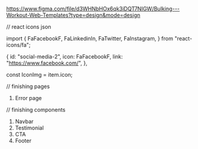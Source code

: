 https://www.figma.com/file/d3WHNbHOx6qk3iDQT7NIGW/Bulking---Workout-Web-Templates?type=design&mode=design

// react icons json

import {
FaFacebookF,
FaLinkedinIn,
FaTwitter,
FaInstagram,
} from "react-icons/fa";

{
id: "social-media-2",
icon: FaFacebookF,
link: "https://www.facebook.com/",
},

const IconImg = item.icon;
<IconImg />

// finishing pages

1. Error page

// finishing components

1. Navbar
2. Testimonial
3. CTA
4. Footer
